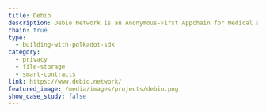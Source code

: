 ```yaml
---
title: Debio
description: Debio Network is an Anonymous-First Appchain for Medical and Bioinformatics Services & Data
chain: true
type:
  - building-with-polkadot-sdk
category:
  - privacy
  - file-storage
  - smart-contracts
link: https://www.debio.network/
featured_image: /media/images/projects/debio.png
show_case_study: false
---
```

